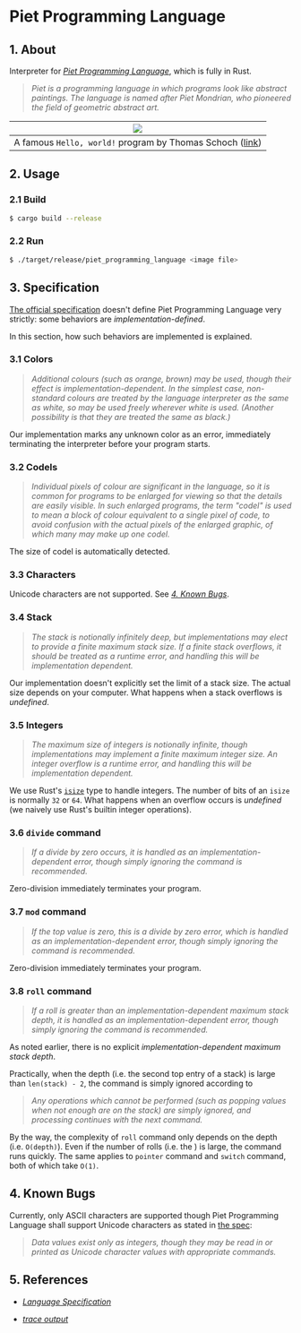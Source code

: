 # Piet Programming Language

## 1. About

Interpreter for [*Piet Programming Language*](https://www.dangermouse.net/esoteric/piet.html), which is fully in Rust.

> *Piet is a programming language in which programs look like abstract paintings. The language is named after Piet Mondrian, who pioneered the field of geometric abstract art.*

| ![](https://retas.de/thomas/computer/programs/useless/piet/hw1-11.gif) |
|:-:|
| A famous `Hello, world!` program by Thomas Schoch ([link](https://retas.de/thomas/computer/programs/useless/piet/explain.html)) |

## 2. Usage

### 2.1 Build

```bash
$ cargo build --release
```

### 2.2 Run

```bash
$ ./target/release/piet_programming_language <image file>
```

## 3. Specification

[The official specification](https://www.dangermouse.net/esoteric/piet.html) doesn't define Piet Programming Language very strictly: some behaviors are *implementation-defined*.

In this section, how such behaviors are implemented is explained.

### 3.1 Colors

> *Additional colours (such as orange, brown) may be used, though their effect is implementation-dependent. In the simplest case, non-standard colours are treated by the language interpreter as the same as white, so may be used freely wherever white is used. (Another possibility is that they are treated the same as black.)*

Our implementation marks any unknown color as an error, immediately terminating the interpreter before your program starts.

### 3.2 Codels

> *Individual pixels of colour are significant in the language, so it is common for programs to be enlarged for viewing so that the details are easily visible. In such enlarged programs, the term "codel" is used to mean a block of colour equivalent to a single pixel of code, to avoid confusion with the actual pixels of the enlarged graphic, of which many may make up one codel.*

The size of codel is automatically detected.

### 3.3 Characters

Unicode characters are not supported. See [*4. Known Bugs*](#4-known-bugs).

### 3.4 Stack

> *The stack is notionally infinitely deep, but implementations may elect to provide a finite maximum stack size. If a finite stack overflows, it should be treated as a runtime error, and handling this will be implementation dependent.*

Our implementation doesn't explicitly set the limit of a stack size. The actual size depends on your computer. What happens when a stack overflows is *undefined*.

### 3.5 Integers

> *The maximum size of integers is notionally infinite, though implementations may implement a finite maximum integer size. An integer overflow is a runtime error, and handling this will be implementation dependent.*

We use Rust's [`isize`](https://doc.rust-lang.org/std/primitive.isize.html) type to handle integers. The number of bits of an `isize` is normally `32` or `64`. What happens when an overflow occurs is *undefined* (we naively use Rust's builtin integer operations).

### 3.6 `divide` command

> *If a divide by zero occurs, it is handled as an implementation-dependent error, though simply ignoring the command is recommended.*

Zero-division immediately terminates your program.

### 3.7 `mod` command

> *If the top value is zero, this is a divide by zero error, which is handled as an implementation-dependent error, though simply ignoring the command is recommended.*

Zero-division immediately terminates your program.

### 3.8 `roll` command

> *If a roll is greater than an implementation-dependent maximum stack depth, it is handled as an implementation-dependent error, though simply ignoring the command is recommended.*

As noted earlier, there is no explicit *implementation-dependent maximum stack depth*.

Practically, when the depth (i.e. the second top entry of a stack) is large than `len(stack) - 2`, the command is simply ignored according to

> *Any operations which cannot be performed (such as popping values when not enough are on the stack) are simply ignored, and processing continues with the next command.*

By the way, the complexity of `roll` command only depends on the depth (i.e. `O(depth)`). Even if the number of rolls (i.e. the ) is large, the command runs quickly. The same applies to `pointer` command and `switch` command, both of which take `O(1)`.

## 4. Known Bugs

Currently, only ASCII characters are supported though Piet Programming Language shall support Unicode characters as stated in [the spec](https://www.dangermouse.net/esoteric/piet.html):

> *Data values exist only as integers, though they may be read in or printed as Unicode character values with appropriate commands.*

<!-- https://stackoverflow.com/questions/5012803/test-if-char-string-contains-multibyte-characters/60798330#60798330 -->

## 5. References

- [*Language Specification*](https://www.dangermouse.net/esoteric/piet.html)

- [*trace output*](http://www.bertnase.de/npiet/hi-npiet-trace.html)

<!-- vim: set spell: -->
